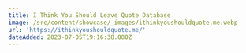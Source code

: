 ```yaml
---
title: I Think You Should Leave Quote Database
image: /src/content/showcase/_images/ithinkyoushouldquote.me.webp
url: 'https://ithinkyoushouldquote.me/'
dateAdded: 2023-07-05T19:16:38.000Z
---
```


